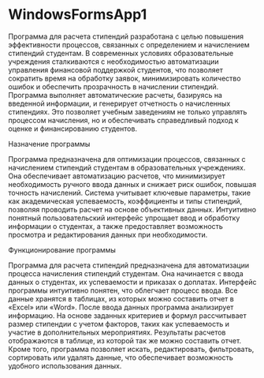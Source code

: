 # WindowsFormsApp1

Программа для расчета стипендий разработана с целью повышения эффективности процессов, связанных с определением и начислением стипендий студентам. В современных условиях образовательные учреждения сталкиваются с необходимостью автоматизации управления финансовой поддержкой студентов, что позволяет сократить время на обработку заявок, минимизировать количество ошибок и обеспечить прозрачность в начислении стипендий.
Программа выполняет автоматические расчеты, базируясь на введенной информации, и генерирует отчетность о начисленных стипендиях. Это позволяет учебным заведениям не только управлять процессом начисления, но и обеспечивать справедливый подход к оценке и финансированию студентов.

Назначение программы

Программа предназначена для оптимизации процессов, связанных с начислением стипендий студентам в образовательных учреждениях. Она обеспечивает автоматизацию расчетов, что минимизирует необходимость ручного ввода данных и снижает риск ошибок, повышая точность начислений.
Система учитывает ключевые параметры, такие как академическая успеваемость, коэффициенты и типы стипендий, позволяя проводить расчет на основе объективных данных. Интуитивно понятный пользовательский интерфейс упрощает ввод и обработку информации о студентах, а также предоставляет возможность просмотра и редактирования данных при необходимости.

Функционирование программы

Программа для расчета стипендий предназначена для автоматизации процесса начисления стипендий студентам. Она начинается с ввода данных о студентах, их успеваемости и приказах о доплатах. Интерфейс программы интуитивно понятен, что облегчает процесс ввода. Все данные хранятся в таблицах, из которых можно составить отчет в «Excel» или «Word».
После ввода данных программа анализирует информацию. На основе заданных критериев и формул рассчитывает размер стипендии с учетом факторов, таких как успеваемость и участие в дополнительных мероприятиях. Результаты расчетов отображаются в таблице, из которой так же можно составить отчет.
Кроме того, программа позволяет искать, редактировать, фильтровать, сортировать или удалять данные, что обеспечивает возможность удобного использования данных.
